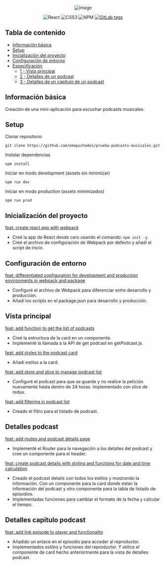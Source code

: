 <div align="center">

![image](https://github.com/emepuchades/prueba-podcasts-musicales/assets/100128850/33b8adaf-6cd9-416b-aa1b-04496ed73e03)

![React](https://img.shields.io/badge/react-%2320232a.svg?style=for-the-badge&logo=react&logoColor=%2361DAFB)
![CSS3](https://img.shields.io/badge/css3-%231572B6.svg?style=for-the-badge&logo=css3&logoColor=white)
![NPM](https://img.shields.io/badge/NPM-%23CB3837.svg?style=for-the-badge&logo=npm&logoColor=white)
[![GitLab tags](https://badgen.net/gitlab/tags/NickBusey/HomelabOS/)](https://github.com/emepuchades/prueba-podcasts-musicales/tags)

</div>

## Tabla de contenido
- [Información básica](#info-básica)
- [Setup](#setup)
- [Inicialización del proyecto](#especificación-técnica)
- [Configuración de entorno](#configuracion-entorno)
- [Especificación](#especificación)
  - [1 - Vista principal](#1---vista-principal)
  - [2 - Detalles de un podcast](#2---detalles-podcast)
  - [3 - Detalles de un capítulo de un podcast](#3---detalles-capitulo-podcast)


## Información básica
Creación de una mini-aplicación para escuchar podcasts musicales.

## Setup

Clonar repositorio
```
git clone https://github.com/emepuchades/prueba-podcasts-musicales.git
```

Instalar dependencias
```
npm install
```

Iniciar en modo development (assets sin minimizar)
```
npm run dev
```

Iniciar en modo production (assets minimizados)
```
npm run prod
```

## Inicialización del proyecto
[feat: create react app with webpack](https://github.com/emepuchades/prueba-podcasts-musicales/commit/8d2b46c4f8898eb6f83e70239356dc1d27631bb8)
  - Creé la app de React desde cero usando el comando: `npm init -y`.
  - Creé el archivo de configuración de Webpack por defecto y añadí el script de inicio.

## Configuración de entorno
[feat: differentiated configuration for development and production environments in webpack and package](https://github.com/emepuchades/prueba-podcasts-musicales/commit/8e9eea31f18bc80fa1a02863750831df25b680c7)
  - Configuré el archivo de Webpack para diferenciar entre desarrollo y producción.
  - Añadí los scripts en el package.json para desarrollo y producción.

## Vista principal
[feat: add function to get the list of podcasts](https://github.com/emepuchades/prueba-podcasts-musicales/commit/b429c4f27c5aa6d27356829d6e4ffdb6e06b9e70)
  - Creé la estructura de la card en un componente.
  - Implementé la llamada a la API de get podcast en getPodcast.js.
    
[feat: add styles to the podcast card](https://github.com/emepuchades/prueba-podcasts-musicales/commit/08b5a36725b46562a901a6088925a78141c6f390)
  - Añadí estilos a la card.

[feat: add store and slice to manage podcast list](https://github.com/emepuchades/prueba-podcasts-musicales/commit/d36580e01559d86a2b085e0728028809c9d120f2)
  - Configuré el podcast para que se guarde y no realice la petición nuevamente hasta dentro de 24 horas. Implementado con slice de redux.

[feat: add filtering in podcast list](https://github.com/emepuchades/prueba-podcasts-musicales/commit/cee46b5ab131d244d64649d0cf99f0de6216498a)
  - Creado el filtro para el listado de podcast.

## Detalles podcast
[feat: add routes and podcast details page](https://github.com/emepuchades/prueba-podcasts-musicales/commit/654367331fda10709f6af18347dc851c6be4d465)
  - Implementé el Router para la navegación a los detalles del podcast y cree un componente para el header.
    
[feat: create podcast details with styling and functions for date and time calculation](https://github.com/emepuchades/prueba-podcasts-musicales/commit/8ff488e8ae83a770b77dc7532da700b984d6f15c)
  - Creado el podcast details con todos los estilos y mostrando la información. Con un componente para la card donde estan la información del podcast y otro componente para la tabla de listado de episodios.
  - Implementadas funciones para cambiar el formato de la fecha y calcular el tiempo.

## Detalles capitulo podcast
[feat: add link episode to player and functionality](https://github.com/emepuchades/prueba-podcasts-musicales/commit/3f16da241bd7fe22b124b572d4ec3351555c53f4)
  - Añadido un enlace en el episodio para acceder al reproductor.
  - Implementados estilos y funciones del reproductor. Y utilice el componente de card hecho anteriormente para la vista de detalles podcast.
